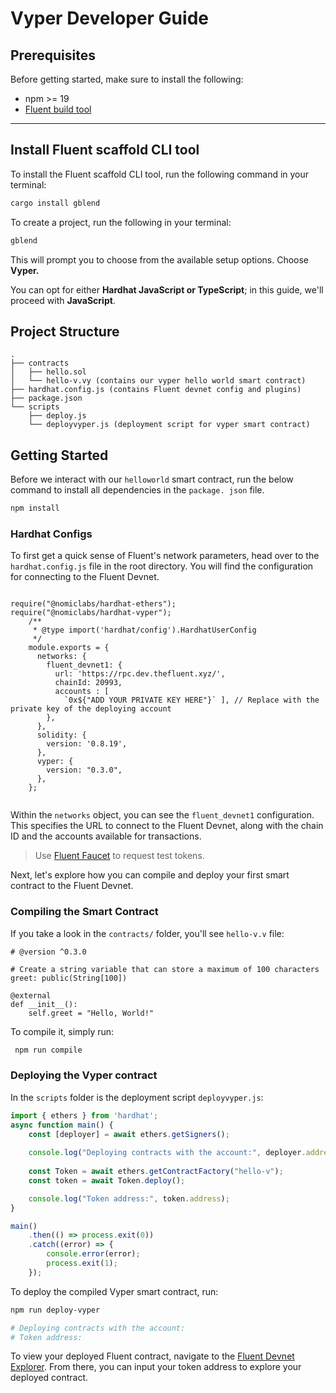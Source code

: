 # Vyper Developer Guide

## Prerequisites

Before getting started, make sure to install the following:

* npm >= 19
* [Fluent build tool](./#install-fluent-scaffold-cli-tool)

***

## Install Fluent scaffold CLI tool

To install the Fluent scaffold CLI tool, run the following command in your terminal:

```bash
cargo install gblend
```

To create a project, run the following in your terminal:

```bash
gblend
```

This will prompt you to choose from the available setup options. Choose **Vyper.**

You can opt for either **Hardhat JavaScript or TypeScript**; in this guide, we'll proceed with **JavaScript**.

## **Project Structure**

```
.
├── contracts
│   ├── hello.sol 
│   └── hello-v.vy (contains our vyper hello world smart contract)
├── hardhat.config.js (contains Fluent devnet config and plugins)
├── package.json
└── scripts
    ├── deploy.js 
    └── deployvyper.js (deployment script for vyper smart contract)
```

## Getting Started

Before we interact with our `helloworld` smart contract, run the below command to install all dependencies in the `package. json` file.

```bash
npm install
```

### Hardhat Configs

To first get a quick sense of Fluent's network parameters, head over to the `hardhat.config.js` file in the root directory. You will find the configuration for connecting to the Fluent Devnet.

```solidity

require("@nomiclabs/hardhat-ethers");
require("@nomiclabs/hardhat-vyper");
    /**
     * @type import('hardhat/config').HardhatUserConfig
     */
    module.exports = {
      networks: {
        fluent_devnet1: {
          url: 'https://rpc.dev.thefluent.xyz/', 
          chainId: 20993, 
          accounts : [
            `0x${"ADD YOUR PRIVATE KEY HERE"}` ], // Replace with the private key of the deploying account
        },
      },
      solidity: {
        version: '0.8.19', 
      },
      vyper: {
        version: "0.3.0",
      },
    };
  

```

Within the `networks` object, you can see the `fluent_devnet1` configuration. This specifies the URL to connect to the Fluent Devnet, along with the chain ID and the accounts available for transactions.

> Use [Fluent Faucet](https://faucet.dev.thefluent.xyz/) to request test tokens.

Next, let's explore how you can compile and deploy your first smart contract to the Fluent Devnet.

### Compiling the Smart Contract

If you take a look in the `contracts/` folder, you'll see `hello-v.v` file:

```solidity
# @version ^0.3.0

# Create a string variable that can store a maximum of 100 characters
greet: public(String[100])

@external
def __init__():
    self.greet = "Hello, World!"

```

To compile it, simply run:

```bash
 npm run compile
```

### Deploying the Vyper contract

In the `scripts` folder is the deployment script `deployvyper.js`:

```javascript
import { ethers } from 'hardhat';
async function main() {
    const [deployer] = await ethers.getSigners();
  
    console.log("Deploying contracts with the account:", deployer.address);
  
    const Token = await ethers.getContractFactory("hello-v");
    const token = await Token.deploy();

    console.log("Token address:", token.address);
}

main()
    .then(() => process.exit(0))
    .catch((error) => {
        console.error(error);
        process.exit(1);
    });

```

To deploy the compiled Vyper smart contract, run:

```bash
npm run deploy-vyper

# Deploying contracts with the account: 
# Token address:
```

To view your deployed Fluent contract, navigate to the [Fluent Devnet Explorer](https://blockscout.dev.thefluent.xyz/). From there, you can input your token address to explore your deployed contract.
